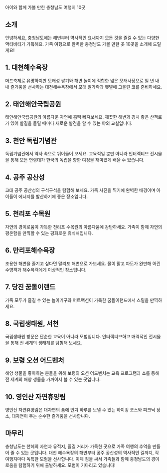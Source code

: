 아이와 함께 가볼 만한 충청남도 여행지 10곳

## 소개

안녕하세요, 충청남도에는 해변부터 역사적인 요새까지 모든 것을 즐길 수 있는 다양한 액티비티가 가득해요. 가족 여행으로 완벽한 충청남도 가볼 만한 곳 10곳을 소개해 드릴게요!

## 1. 대천해수욕장

머드축제로 유명하지만 모래성 쌓기와 해변 놀이에 적합한 넓은 모래사장으로 일 년 내내 즐거움을 선사하는 대천해수욕장에서 모래 발가락과 햇볕에 그을린 코를 준비하세요.

## 2. 태안해안국립공원

태안해안국립공원의 아름다운 자연에 흠뻑 빠져보세요. 깨끗한 해변과 경치 좋은 산책로가 있어 발길을 돌릴 때마다 새로운 발견을 할 수 있는 야외 교실입니다.

## 3. 천안 독립기념관

독립기념관에서 역사 속으로 뛰어들어 보세요. 교육적일 뿐만 아니라 인터랙티브 전시물을 통해 모든 연령대가 한국의 독립을 향한 여정을 재미있게 배울 수 있습니다.

## 4. 공주 공산성

고대 공주 공산성의 구석구석을 탐험해 보세요. 가족 사진을 찍기에 완벽한 배경이며 아이들이 에너지를 발산하기에 좋은 장소입니다.

## 5. 천리포 수목원

자연의 경이로움이 가득한 천리포 수목원의 아름다움에 감탄하세요. 가족이 함께 자연의 평온함을 만끽할 수 있는 평화로운 휴식처입니다.

## 6. 만리포해수욕장

조용한 해변을 즐기고 싶다면 말리포 해변으로 가보세요. 물이 맑고 파도가 완만해 어린 수영객과 해수욕객에게 이상적인 장소입니다.

## 7. 당진 꿈돌이랜드

가족 모두가 즐길 수 있는 놀이기구와 어트랙션이 가득한 꿈돌이랜드에서 스릴을 만끽하세요.

## 8. 국립생태원, 서천

국립생태원 방문은 단순한 교육이 아니라 모험입니다. 인터랙티브하고 매력적인 전시물을 통해 전 세계의 생태계를 탐험해 보세요.

## 9. 보령 오션 어드벤처

해양 생물을 좋아하는 분들을 위해 보령의 오션 어드벤처는 교육 프로그램과 쇼를 통해 전 세계의 해양 생물을 가까이서 볼 수 있는 곳입니다.

## 10. 영인산 자연휴양림

영인산 자연휴양림은 대자연의 품에 안겨 하루를 보낼 수 있는 하이킹 코스와 피크닉 장소, 대자연이 주는 순수한 즐거움을 선사합니다.

## 마무리

충청남도는 천혜의 자연과 유적지, 즐길 거리가 가득한 곳으로 가족 여행의 추억을 만들어 줄 수 있는 곳입니다. 대천 해수욕장의 해변부터 공주 공산성의 역사적인 길까지, 각 여행지마다 독특한 모험을 선사합니다. 이제 짐을 싸서 가족들과 함께 충청남도의 경이로움을 탐험하기 위해 출발하세요. 모험이 기다리고 있습니다!
